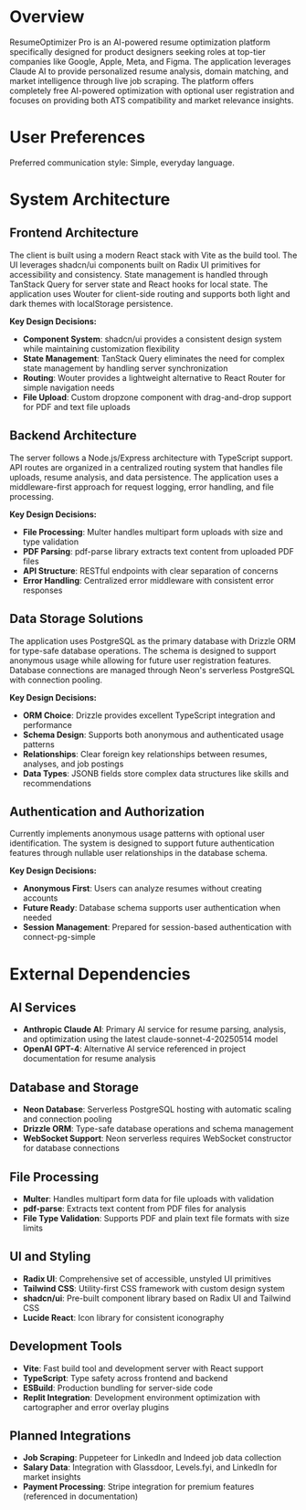 # Overview

ResumeOptimizer Pro is an AI-powered resume optimization platform specifically designed for product designers seeking roles at top-tier companies like Google, Apple, Meta, and Figma. The application leverages Claude AI to provide personalized resume analysis, domain matching, and market intelligence through live job scraping. The platform offers completely free AI-powered optimization with optional user registration and focuses on providing both ATS compatibility and market relevance insights.

# User Preferences

Preferred communication style: Simple, everyday language.

# System Architecture

## Frontend Architecture
The client is built using a modern React stack with Vite as the build tool. The UI leverages shadcn/ui components built on Radix UI primitives for accessibility and consistency. State management is handled through TanStack Query for server state and React hooks for local state. The application uses Wouter for client-side routing and supports both light and dark themes with localStorage persistence.

**Key Design Decisions:**
- **Component System**: shadcn/ui provides a consistent design system while maintaining customization flexibility
- **State Management**: TanStack Query eliminates the need for complex state management by handling server synchronization
- **Routing**: Wouter provides a lightweight alternative to React Router for simple navigation needs
- **File Upload**: Custom dropzone component with drag-and-drop support for PDF and text file uploads

## Backend Architecture
The server follows a Node.js/Express architecture with TypeScript support. API routes are organized in a centralized routing system that handles file uploads, resume analysis, and data persistence. The application uses a middleware-first approach for request logging, error handling, and file processing.

**Key Design Decisions:**
- **File Processing**: Multer handles multipart form uploads with size and type validation
- **PDF Parsing**: pdf-parse library extracts text content from uploaded PDF files
- **API Structure**: RESTful endpoints with clear separation of concerns
- **Error Handling**: Centralized error middleware with consistent error responses

## Data Storage Solutions
The application uses PostgreSQL as the primary database with Drizzle ORM for type-safe database operations. The schema is designed to support anonymous usage while allowing for future user registration features. Database connections are managed through Neon's serverless PostgreSQL with connection pooling.

**Key Design Decisions:**
- **ORM Choice**: Drizzle provides excellent TypeScript integration and performance
- **Schema Design**: Supports both anonymous and authenticated usage patterns
- **Relationships**: Clear foreign key relationships between resumes, analyses, and job postings
- **Data Types**: JSONB fields store complex data structures like skills and recommendations

## Authentication and Authorization
Currently implements anonymous usage patterns with optional user identification. The system is designed to support future authentication features through nullable user relationships in the database schema.

**Key Design Decisions:**
- **Anonymous First**: Users can analyze resumes without creating accounts
- **Future Ready**: Database schema supports user authentication when needed
- **Session Management**: Prepared for session-based authentication with connect-pg-simple

# External Dependencies

## AI Services
- **Anthropic Claude AI**: Primary AI service for resume parsing, analysis, and optimization using the latest claude-sonnet-4-20250514 model
- **OpenAI GPT-4**: Alternative AI service referenced in project documentation for resume analysis

## Database and Storage
- **Neon Database**: Serverless PostgreSQL hosting with automatic scaling and connection pooling
- **Drizzle ORM**: Type-safe database operations and schema management
- **WebSocket Support**: Neon serverless requires WebSocket constructor for database connections

## File Processing
- **Multer**: Handles multipart form data for file uploads with validation
- **pdf-parse**: Extracts text content from PDF files for analysis
- **File Type Validation**: Supports PDF and plain text file formats with size limits

## UI and Styling
- **Radix UI**: Comprehensive set of accessible, unstyled UI primitives
- **Tailwind CSS**: Utility-first CSS framework with custom design system
- **shadcn/ui**: Pre-built component library based on Radix UI and Tailwind CSS
- **Lucide React**: Icon library for consistent iconography

## Development Tools
- **Vite**: Fast build tool and development server with React support
- **TypeScript**: Type safety across frontend and backend
- **ESBuild**: Production bundling for server-side code
- **Replit Integration**: Development environment optimization with cartographer and error overlay plugins

## Planned Integrations
- **Job Scraping**: Puppeteer for LinkedIn and Indeed job data collection
- **Salary Data**: Integration with Glassdoor, Levels.fyi, and LinkedIn for market insights
- **Payment Processing**: Stripe integration for premium features (referenced in documentation)